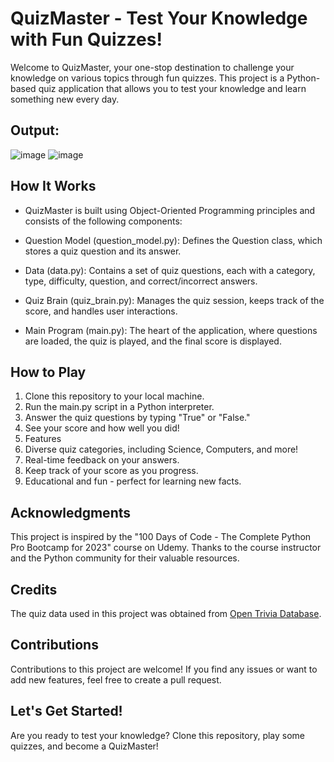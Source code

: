 # QuizMaster - Test Your Knowledge with Fun Quizzes!
Welcome to QuizMaster, your one-stop destination to challenge your knowledge on various topics through fun quizzes. This project is a Python-based quiz application that allows you to test your knowledge and learn something new every day.

## **Output:**
![image](https://github.com/sarvesh-2109/QuizMaster/assets/113255836/86bbb612-45e1-4234-99d7-f8c2af7901c7)
![image](https://github.com/sarvesh-2109/QuizMaster/assets/113255836/af813c4f-bf6e-4679-bb20-9f43e180d3e2)



## **How It Works**
- QuizMaster is built using Object-Oriented Programming principles and consists of the following components:

- Question Model (question_model.py): Defines the Question class, which stores a quiz question and its answer.

- Data (data.py): Contains a set of quiz questions, each with a category, type, difficulty, question, and correct/incorrect answers.

- Quiz Brain (quiz_brain.py): Manages the quiz session, keeps track of the score, and handles user interactions.

- Main Program (main.py): The heart of the application, where questions are loaded, the quiz is played, and the final score is displayed.

## **How to Play**
1. Clone this repository to your local machine.
2. Run the main.py script in a Python interpreter.
3. Answer the quiz questions by typing "True" or "False."
4. See your score and how well you did!
5. Features
6. Diverse quiz categories, including Science, Computers, and more!
7. Real-time feedback on your answers.
8. Keep track of your score as you progress.
9. Educational and fun - perfect for learning new facts.

## **Acknowledgments**
This project is inspired by the "100 Days of Code - The Complete Python Pro Bootcamp for 2023" course on Udemy. Thanks to the course instructor and the Python community for their valuable resources.

## **Credits**
The quiz data used in this project was obtained from [Open Trivia Database]([url](https://opentdb.com/)).

## **Contributions**
Contributions to this project are welcome! If you find any issues or want to add new features, feel free to create a pull request.

## **Let's Get Started!**
Are you ready to test your knowledge? Clone this repository, play some quizzes, and become a QuizMaster!
